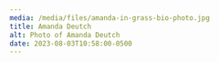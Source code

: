 ```yaml
---
media: /media/files/amanda-in-grass-bio-photo.jpg
title: Amanda Deutch
alt: Photo of Amanda Deutch
date: 2023-08-03T10:58:00-0500
---
```

